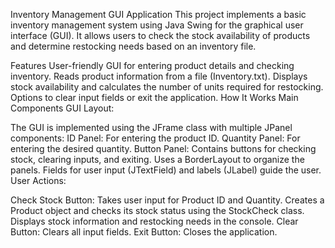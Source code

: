 Inventory Management GUI Application
This project implements a basic inventory management system using Java Swing for the graphical user interface (GUI). It allows users to check the stock availability of products and determine restocking needs based on an inventory file.

Features
User-friendly GUI for entering product details and checking inventory.
Reads product information from a file (Inventory.txt).
Displays stock availability and calculates the number of units required for restocking.
Options to clear input fields or exit the application.
How It Works
Main Components
GUI Layout:

The GUI is implemented using the JFrame class with multiple JPanel components:
ID Panel: For entering the product ID.
Quantity Panel: For entering the desired quantity.
Button Panel: Contains buttons for checking stock, clearing inputs, and exiting.
Uses a BorderLayout to organize the panels.
Fields for user input (JTextField) and labels (JLabel) guide the user.
User Actions:

Check Stock Button:
Takes user input for Product ID and Quantity.
Creates a Product object and checks its stock status using the StockCheck class.
Displays stock information and restocking needs in the console.
Clear Button:
Clears all input fields.
Exit Button:
Closes the application.
